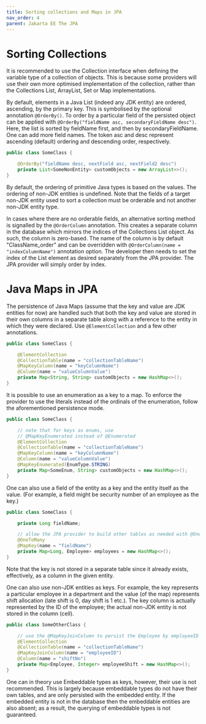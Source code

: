 ```yaml
---
title: Sorting collections and Maps in JPA
nav_order: 4
parent: Jakarta EE The JPA
---
```


# Sorting Collections

It is recommended to use the Collection interface when defining the variable type of a collection of objects. This is because some providers will use their own more optimised implementation of the collection, rather than the Collections List, ArrayList, Set or Map implementations.

By default, elements in a Java List (indeed any JDK entity) are ordered, ascending, by the primary key. This is symbolised by the optional annotation ```@OrderBy()```. To order by a particular field of the persisted object can be applied with ```@OrderBy("fieldName asc, secondaryFieldName desc")```. Here, the list is sorted by fieldName first, and then by secondaryFieldName. One can add more field names. The token asc and desc represent ascending (default) ordering and descending order, respectively.

```java
public class SomeClass {

    @OrderBy("fieldName desc, nextField asc, nextField2 desc")
    private List<SomeNonEntity> customObjects = new ArrayList<>();
}
```

By default, the ordering of primitive Java types is based on the values. The ordering of non-JDK entities is undefined. Note that the fields of a target non-JDK entity used to sort a collection must be orderable and not another non-JDK entity type.

In cases where there are no orderable fields, an alternative sorting method is signalled by the ```@OrderColumn``` annotation. This creates a separate column in the database which mirrors the indices of the Collections List object. As such, the column is zero-based. The name of the column is by default "ClassName_order" and can be overridden with ```@OrderColumn(name = "indexColumnName")``` annotation option. The developer then needs to set the index of the List element as desired separately from the JPA provider. The JPA provider will simply order by index.

# Java Maps in JPA

The persistence of Java Maps (assume that the key and value are JDK entities for now) are handled such that both the key and value are stored in their own columns in a separate table along with a reference to the entity in which they were declared. Use ```@ElementCollection``` and a few other annotations.

```java
public class SomeClass {

    @ElementCollection
    @CollectionTable(name = "collectionTableName")
    @MapKeyColumn(name = "keyColumnName")
    @Column(name = "valueColumnValue")
    private Map<String, String> customObjects = new HashMap<>();
}
```

It is possible to use an enumeration as a key to a map. To enforce the provider to use the literals instead of the ordinals of the enumeration, follow the aforementioned persistence mode.

```java
public class SomeClass {

    // note that for keys as enums, use 
    // @MapKeyEnumerated instead of @Enumerated
    @ElementCollection
    @CollectionTable(name = "collectionTableName")
    @MapKeyColumn(name = "keyColumnName")
    @Column(name = "valueColumnValue")
    @MapKeyEnumerated(EnumType.STRING)
    private Map<SomeEnum, String> customObjects = new HashMap<>();
}
```

One can also use a field of the entity as a key and the entity itself as the value. (For example, a field might be security number of an employee as the key.)

```java
public class SomeClass {

    private Long fieldName;

    // allow the JPA provider to build other tables as needed with @OneToMany
    @OneToMany
    @MapKey(name = "fieldName")
    private Map<Long, Employee> employees = new HashMap<>(); 
}
```

Note that the key is not stored in a separate table since it already exists, effectively, as a column in the given entity.

One can also use non-JDK entities as keys. For example, the key represents a particular employee in a department and the value (of the map) represents shift allocation (late shift is 0, day shift is 1 etc.). The key column is actually represented by the ID of the employee; the actual non-JDK entity is not stored in the column (cell).

```java
public class SomeOtherClass {

    // use the @MapKeyJoinColumn to persist the Employee by employeeID
    @ElementCollection
    @CollectionTable(name = "collectionTableName")
    @MapKeyJoinColumn(name = "employeeID")
    @Column(name = "shiftNo")
    private Map<Employee, Integer> employeeShift = new HashMap<>(); 
}
```

One can in theory use Embeddable types as keys, however, their use is not recommended. This is largely because embeddable types do not have their own tables, and are only persisted with the embedded entity. If the embedded entity is not in the database then the embeddable entities are also absent; as a result, the querying of embeddable types is not guaranteed.
